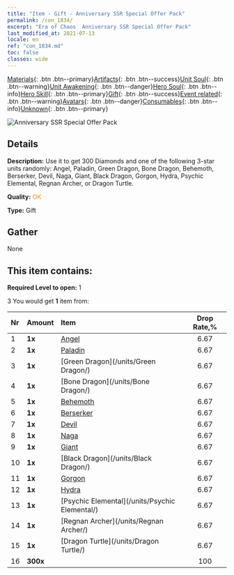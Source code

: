 ```yaml
---
title: "Item - Gift - Anniversary SSR Special Offer Pack"
permalink: /con_1834/
excerpt: "Era of Chaos  Anniversary SSR Special Offer Pack"
last_modified_at: 2021-07-13
locale: en
ref: "con_1834.md"
toc: false
classes: wide
---
```

 [Materials](/Items/){: .btn .btn--primary}[Artifacts](/Items/Artifacts/){: .btn .btn--success}[Unit Soul](/Items/UnitSoul/){: .btn .btn--warning}[Unit Awakening](/Items/UnitAwakening/){: .btn .btn--danger}[Hero Soul](/Items/HeroSoul/){: .btn .btn--info}[Hero Skill](/Items/HeroSkill/){: .btn .btn--primary}[Gift](/Items/Gift/){: .btn .btn--success}[Event related](/Items/Events/){: .btn .btn--warning}[Avatars](/Items/Avatars/){: .btn .btn--danger}[Consumables](/Items/Consumables/){: .btn .btn--info}[Unknown](/Items/Unknown/){: .btn .btn--primary}

 ![Anniversary SSR Special Offer Pack](/images/t/i_907456.png)

## Details
 **Description:** Use it to get 300 Diamonds and one of the following 3-star units randomly: Angel, Paladin, Green Dragon, Bone Dragon, Behemoth, Berserker, Devil, Naga, Giant, Black Dragon, Gorgon, Hydra, Psychic Elemental, Regnan Archer, or Dragon Turtle.

 **Quality:** <span style="color: #FF8C00">OK</span>

 **Type:** Gift

## Gather

  None

## This item contains:

 **Required Level to open:** 1

 3 You would get **1** item  from:

  | Nr | Amount |     Item    | Drop Rate,% |
  |:---|:-------|:------------|:---------:|
  | 1 |  **1x** | [Angel](/units/Angel/) | 6.67 | 
  | 2 |  **1x** | [Paladin](/units/Paladin/) | 6.67 | 
  | 3 |  **1x** | [Green Dragon](/units/Green Dragon/) | 6.67 | 
  | 4 |  **1x** | [Bone Dragon](/units/Bone Dragon/) | 6.67 | 
  | 5 |  **1x** | [Behemoth](/units/Behemoth/) | 6.67 | 
  | 6 |  **1x** | [Berserker](/units/Berserker/) | 6.67 | 
  | 7 |  **1x** | [Devil](/units/Devil/) | 6.67 | 
  | 8 |  **1x** | [Naga](/units/Naga/) | 6.67 | 
  | 9 |  **1x** | [Giant](/units/Giant/) | 6.67 | 
  | 10 |  **1x** | [Black Dragon](/units/Black Dragon/) | 6.67 | 
  | 11 |  **1x** | [Gorgon](/units/Gorgon/) | 6.67 | 
  | 12 |  **1x** | [Hydra](/units/Hydra/) | 6.67 | 
  | 13 |  **1x** | [Psychic Elemental](/units/Psychic Elemental/) | 6.67 | 
  | 14 |  **1x** | [Regnan Archer](/units/Regnan Archer/) | 6.67 | 
  | 15 |  **1x** | [Dragon Turtle](/units/Dragon Turtle/) | 6.67 | 
  | 16 |  **300x** | <i class="fas fa-gem"/> | 100 | 
